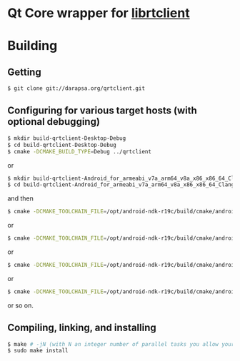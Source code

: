 # Qt Core wrapper for [librtclient](http://darapsa.org/librtclient)

# Building

## Getting

```sh
$ git clone git://darapsa.org/qrtclient.git
```

## Configuring for various target hosts (with optional debugging)

```sh
$ mkdir build-qrtclient-Desktop-Debug
$ cd build-qrtclient-Desktop-Debug
$ cmake -DCMAKE_BUILD_TYPE=Debug ../qrtclient
```

or

```sh
$ mkdir build-qrtclient-Android_for_armeabi_v7a_arm64_v8a_x86_x86_64_Clang_Qt_5_14_2_for_Android-Debug
$ cd build-qrtclient-Android_for_armeabi_v7a_arm64_v8a_x86_x86_64_Clang_Qt_5_14_2_for_Android-Debug
```

and then

```sh
$ cmake -DCMAKE_TOOLCHAIN_FILE=/opt/android-ndk-r19c/build/cmake/android.toolchain.cmake -DCMAKE_FIND_ROOT_PATH=/opt/Qt5.14.2/5.14.2/android -DANDROID_NATIVE_API_LEVEL=21 -DANDROID_ABI=arm64-v8a -DCMAKE_INSTALL_PREFIX=/opt/Qt5.14.2/5.14.2/android -DCMAKE_BUILD_TYPE=Debug ../qrtclient
```

or

```sh
$ cmake -DCMAKE_TOOLCHAIN_FILE=/opt/android-ndk-r19c/build/cmake/android.toolchain.cmake -DCMAKE_FIND_ROOT_PATH=/opt/Qt5.14.2/5.14.2/android -DANDROID_NATIVE_API_LEVEL=21 -DANDROID_ABI=armeabi-v7a -DCMAKE_INSTALL_PREFIX=/opt/Qt5.14.2/5.14.2/android -DCMAKE_BUILD_TYPE=Debug ../qrtclient
```

or

```sh
$ cmake -DCMAKE_TOOLCHAIN_FILE=/opt/android-ndk-r19c/build/cmake/android.toolchain.cmake -DCMAKE_FIND_ROOT_PATH=/opt/Qt5.14.2/5.14.2/android -DANDROID_NATIVE_API_LEVEL=21 -DANDROID_ABI=x86 -DCMAKE_INSTALL_PREFIX=/opt/Qt5.14.2/5.14.2/android -DCMAKE_BUILD_TYPE=Debug ../qrtclient
```

or

```sh
$ cmake -DCMAKE_TOOLCHAIN_FILE=/opt/android-ndk-r19c/build/cmake/android.toolchain.cmake -DCMAKE_FIND_ROOT_PATH=/opt/Qt5.14.2/5.14.2/android -DANDROID_NATIVE_API_LEVEL=21 -DANDROID_ABI=x86_64 -DCMAKE_INSTALL_PREFIX=/opt/Qt5.14.2/5.14.2/android -DCMAKE_BUILD_TYPE=Debug ../qrtclient
```

or so on.

## Compiling, linking, and installing

```sh
$ make # -jN (with N an integer number of parallel tasks you allow your computer to run for compiling this)
$ sudo make install
```
